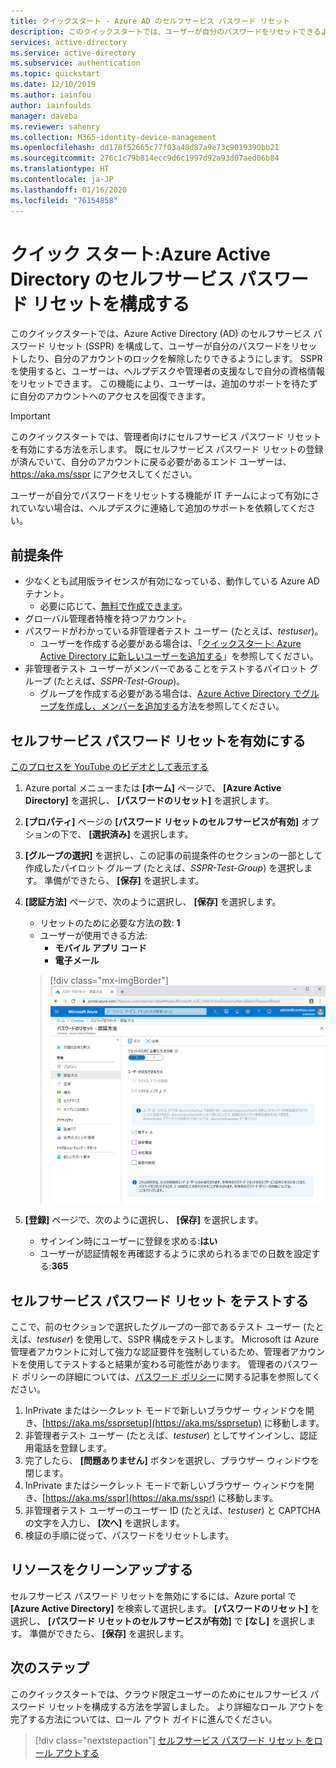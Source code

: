 ```yaml
---
title: クイックスタート - Azure AD のセルフサービス パスワード リセット
description: このクイックスタートでは、ユーザーが自分のパスワードをリセットできるようにして IT 部門のオーバーヘッドを削減する、Azure AD のセルフサービス パスワード リセットを構成する方法を学習します。
services: active-directory
ms.service: active-directory
ms.subservice: authentication
ms.topic: quickstart
ms.date: 12/10/2019
ms.author: iainfou
author: iainfoulds
manager: daveba
ms.reviewer: sahenry
ms.collection: M365-identity-device-management
ms.openlocfilehash: dd178f52665c77f03a48d87a9e73c9019390bb21
ms.sourcegitcommit: 276c1c79b814ecc9d6c1997d92a93d07aed06b84
ms.translationtype: HT
ms.contentlocale: ja-JP
ms.lasthandoff: 01/16/2020
ms.locfileid: "76154858"
---
```

# <a name="quickstart-configure-azure-active-directory-self-service-password-reset"></a>クイック スタート:Azure Active Directory のセルフサービス パスワード リセットを構成する

このクイックスタートでは、Azure Active Directory (AD) のセルフサービス パスワード リセット (SSPR) を構成して、ユーザーが自分のパスワードをリセットしたり、自分のアカウントのロックを解除したりできるようにします。 SSPR を使用すると、ユーザーは、ヘルプデスクや管理者の支援なしで自分の資格情報をリセットできます。 この機能により、ユーザーは、追加のサポートを待たずに自分のアカウントへのアクセスを回復できます。

> [!IMPORTANT]
> このクイックスタートでは、管理者向けにセルフサービス パスワード リセットを有効にする方法を示します。 既にセルフサービス パスワード リセットの登録が済んでいて、自分のアカウントに戻る必要があるエンド ユーザーは、 https://aka.ms/sspr にアクセスしてください。
>
> ユーザーが自分でパスワードをリセットする機能が IT チームによって有効にされていない場合は、ヘルプデスクに連絡して追加のサポートを依頼してください。

## <a name="prerequisites"></a>前提条件

* 少なくとも試用版ライセンスが有効になっている、動作している Azure AD テナント。
    * 必要に応じて、[無料で作成できます](https://azure.microsoft.com/free/?WT.mc_id=A261C142F)。
* グローバル管理者特権を持つアカウント。
* パスワードがわかっている非管理者テスト ユーザー (たとえば、*testuser*)。
    * ユーザーを作成する必要がある場合は、「[クイックスタート: Azure Active Directory に新しいユーザーを追加する](../add-users-azure-active-directory.md)」を参照してください。
* 非管理者テスト ユーザーがメンバーであることをテストするパイロット グループ (たとえば、*SSPR-Test-Group*)。
    * グループを作成する必要がある場合は、[Azure Active Directory でグループを作成し、メンバーを追加する](../active-directory-groups-create-azure-portal.md)方法を参照してください。

## <a name="enable-self-service-password-reset"></a>セルフサービス パスワード リセットを有効にする

[このプロセスを YouTube のビデオとして表示する](https://youtu.be/Pa0eyqjEjvQ)

1. Azure portal メニューまたは **[ホーム]** ページで、 **[Azure Active Directory]** を選択し、 **[パスワードのリセット]** を選択します。

1. **[プロパティ]** ページの **[パスワード リセットのセルフサービスが有効]** オプションの下で、 **[選択済み]** を選択します。
1. **[グループの選択]** を選択し、この記事の前提条件のセクションの一部として作成したパイロット グループ (たとえば、*SSPR-Test-Group*) を選択します。 準備ができたら、 **[保存]** を選択します。
1. **[認証方法]** ページで、次のように選択し、 **[保存]** を選択します。
    * リセットのために必要な方法の数: **1**
    * ユーザーが使用できる方法:
        * **モバイル アプリ コード**
        * **電子メール**

    > [!div class="mx-imgBorder"]
    > ![SSPR 用の認証方法を選択する][Authentication]

4. **[登録]** ページで、次のように選択し、 **[保存]** を選択します。
   * サインイン時にユーザーに登録を求める:**はい**
   * ユーザーが認証情報を再確認するように求められるまでの日数を設定する:**365**

## <a name="test-self-service-password-reset"></a>セルフサービス パスワード リセット をテストする

ここで、前のセクションで選択したグループの一部であるテスト ユーザー (たとえば、*testuser*) を使用して、SSPR 構成をテストします。 Microsoft は Azure 管理者アカウントに対して強力な認証要件を強制しているため、管理者アカウントを使用してテストすると結果が変わる可能性があります。 管理者のパスワード ポリシーの詳細については、[パスワード ポリシー](concept-sspr-policy.md)に関する記事を参照してください。

1. InPrivate またはシークレット モードで新しいブラウザー ウィンドウを開き、[https://aka.ms/ssprsetup](https://aka.ms/ssprsetup) に移動します。
2. 非管理者テスト ユーザー (たとえば、*testuser*) としてサインインし、認証用電話を登録します。
3. 完了したら、 **[問題ありません]** ボタンを選択し、ブラウザー ウィンドウを閉じます。
4. InPrivate またはシークレット モードで新しいブラウザー ウィンドウを開き、[https://aka.ms/sspr](https://aka.ms/sspr) に移動します。
5. 非管理者テスト ユーザーのユーザー ID (たとえば、*testuser*) と CAPTCHA の文字を入力し、 **[次へ]** を選択します。
6. 検証の手順に従って、パスワードをリセットします。

## <a name="clean-up-resources"></a>リソースをクリーンアップする

セルフサービス パスワード リセットを無効にするには、Azure portal で **[Azure Active Directory]** を検索して選択します。 **[パスワードのリセット]** を選択し、 **[パスワード リセットのセルフサービスが有効]** で **[なし]** を選択します。 準備ができたら、 **[保存]** を選択します。

## <a name="next-steps"></a>次のステップ

このクイックスタートでは、クラウド限定ユーザーのためにセルフサービス パスワード リセットを構成する方法を学習しました。 より詳細なロール アウトを完了する方法については、ロール アウト ガイドに進んでください。

> [!div class="nextstepaction"]
> [セルフサービス パスワード リセット をロール アウトする](howto-sspr-deployment.md)

[Authentication]: ./media/quickstart-sspr/sspr-authentication-methods.png "Azure AD の使用できる認証方法と必要な数量"

<!-- INTERNAL LINKS -->
[register-sspr]: ../user-help/active-directory-passwords-reset-register.md
[reset-password]: ../user-help/active-directory-passwords-update-your-own-password.md
